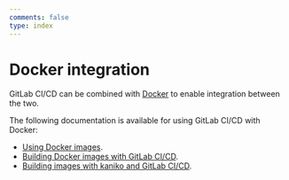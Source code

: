 ```yaml
---
comments: false
type: index
---
```


# Docker integration

GitLab CI/CD can be combined with [Docker](https://www.docker.com) to enable
integration between the two.

The following documentation is available for using GitLab CI/CD with Docker:

- [Using Docker images](using_docker_images.md).
- [Building Docker images with GitLab CI/CD](using_docker_build.md).
- [Building images with kaniko and GitLab CI/CD](using_kaniko.md).
